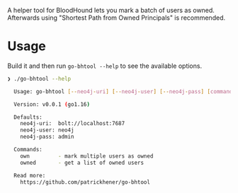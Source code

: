 A helper tool for BloodHound lets you mark a batch of users as owned. Afterwards using "Shortest Path from Owned Principals" is recommended.

# Usage

Build it and then run `go-bhtool --help` to see the available options.

```bash
❯ ./go-bhtool --help

  Usage: go-bhtool [--neo4j-uri] [--neo4j-user] [--neo4j-pass] [command] [--help]

  Version: v0.0.1 (go1.16)

  Defaults:
    neo4j-uri:  bolt://localhost:7687
    neo4j-user: neo4j
    neo4j-pass: admin

  Commands:
    own         - mark multiple users as owned
    owned       - get a list of owned users

  Read more:
    https://github.com/patrickhener/go-bhtool
```